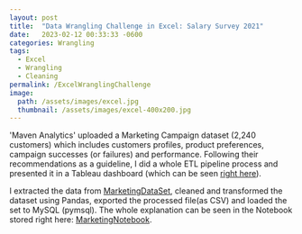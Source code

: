 ```yaml
---
layout: post
title:  "Data Wrangling Challenge in Excel: Salary Survey 2021"
date:   2023-02-12 00:33:33 -0600
categories: Wrangling
tags:
  - Excel
  - Wrangling
  - Cleaning
permalink: /ExcelWranglingChallenge
image: 
  path: /assets/images/excel.jpg
  thumbnail: /assets/images/excel-400x200.jpg
---
```



'Maven Analytics' uploaded a Marketing Campaign dataset (2,240 customers) which includes customers profiles, product preferences, campaign successes (or failures) and performance. Following their recommendations as a guideline, I did a whole ETL pipeline process and presented it in a Tableau dashboard (which can be seen [right here]). 

I extracted the data from [MarketingDataSet], cleaned and transformed the dataset using Pandas, exported the processed file(as CSV) and loaded the set to MySQL (pymsql). The whole explanation can be seen in the Notebook stored right here: [MarketingNotebook].

[MarketingDataSet]: https://maven-datasets.s3.amazonaws.com/Marketing+Campaigns/Marketing+Data.zip
[right here]: https://public.tableau.com/app/profile/manuel.romo.de.vivar/viz/MarketingCampaignResuts/Dashboard1
[MarketingNotebook]: https://github.com/dafhorz/MarketingCampaignResults
